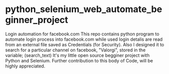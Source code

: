 # python_selenium_web_automate_beginner_project
Login automation for facebook.com
This repo contains python program to automate login process into facebook.com
while used login detalis are read from an external file saved as Credentials (for Security).
Also I designed it to search for a particular channel on facebook, "Valorgi", stored in the variable; (search_text)
It's my little open source begginer project with Python and Selenium.
Further contribution to this body of Code, will be highly appreciated.
